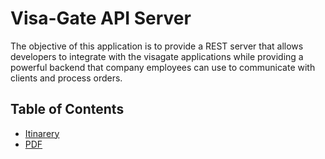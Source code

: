 # Visa-Gate API Server
The objective of this application is to provide a REST server that allows developers to integrate with the visagate applications while providing a powerful backend that company employees can use to communicate with clients and process orders.

## Table of Contents
- [Itinarery](itinerary.md)
- [PDF](pdf.md)
